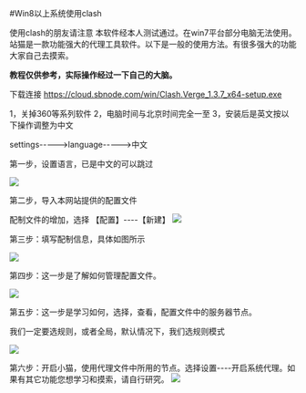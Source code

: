 #Win8以上系统使用clash

使用clash的朋友请注意
本软件经本人测试通过。在win7平台部分电脑无法使用。
站猫是一款功能强大的代理工具软件。以下是一般的使用方法。有很多强大的功能大家自己去摸索。

**教程仅供参考，实际操作经过一下自己的大脑。**


下载连接   https://cloud.sbnode.com/win/Clash.Verge_1.3.7_x64-setup.exe


1，关掉360等系列软件
2，电脑时间与北京时间完全一至
3，安装后是英文按以下操作调整为中文

settings----->language----->中文

第一步，设置语言，已是中文的可以跳过

![](https://cloud.sbnode.com/images/winclash/1.jpg)


第二步，导入本网站提供的配置文件

配制文件的增加，选择 【配置】----【新建】
![](https://cloud.sbnode.com/images/winclash/2.jpg)

第三步：填写配制信息，具体如图所示

![](https://cloud.sbnode.com/images/winclash/3.jpg)

第四步：这一步是了解如何管理配置文件。


![](https://cloud.sbnode.com/images/winclash/4.jpg)


第五步：这一步是学习如何，选择，查看，配置文件中的服务器节点。

我们一定要选规则，或者全局，默认情况下，我们选规则模式


![](https://cloud.sbnode.com/images/winclash/5.jpg)



第六步：开启小猫，使用代理文件中所用的节点。选择设置----开启系统代理。如果有其它功能您想学习和摸索，请自行研究。
![](https://cloud.sbnode.com/images/winclash/6.jpg)